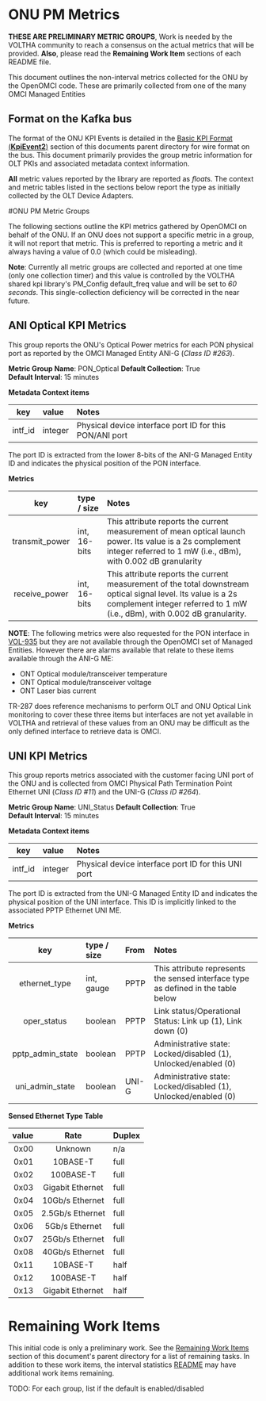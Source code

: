 # ONU PM Metrics


**THESE ARE PRELIMINARY METRIC GROUPS**, Work is needed by the VOLTHA community to reach a consensus on the
actual metrics that will be provided.  **Also**, please read the **Remaining Work Item** sections of each
README file.


This document outlines the non-interval metrics collected for the ONU by the OpenOMCI code.  These
are primarily collected from one of the many OMCI Managed Entities

## Format on the Kafka bus

The format of the ONU KPI Events is detailed in the [Basic KPI Format (**KpiEvent2**)](../README.md)
section of this documents parent directory for wire format on the bus. This document primarily provides
the group metric information for OLT PKIs and associated metadata context information.

**All** metric values reported by the library are reported as *float*s. The context and metric tables
listed in the sections below report the type as initially collected by the OLT Device Adapters.

#ONU PM Metric Groups

The following sections outline the KPI metrics gathered by OpenOMCI on behalf of the ONU. If an ONU
does not support a specific metric in a group, it will not report that metric. This is preferred to
reporting a metric and it always having a value of 0.0 (which could be misleading).

**Note**: Currently all metric groups are collected and reported at one time (only one collection timer)
and this value is controlled by the VOLTHA shared kpi library's PM_Config default_freq value and will
be set to _60 seconds_. This single-collection deficiency will be corrected in the near future. 

## ANI Optical KPI Metrics

This group reports the ONU's Optical Power metrics for each PON physical port as reported by the
OMCI Managed Entity ANI-G (_Class ID #263_).

**Metric Group Name**: PON_Optical 
**Default Collection**: True  
**Default Interval**:  15 minutes

**Metadata Context items**

| key     | value   | Notes |
| :-----: | :------ | :---- |
| intf_id | integer | Physical device interface port ID for this PON/ANI port |

The port ID is extracted from the lower 8-bits of the ANI-G Managed Entity ID and indicates
the physical position of the PON interface.

**Metrics**

| key                     | type / size  | Notes |
| :---------------------: | :----------- | :---- |
| transmit_power          | int, 16-bits | This attribute reports the current measurement of mean optical launch power. Its value is a 2s complement integer referred to 1 mW (i.e., dBm), with 0.002 dB granularity |
| receive_power           | int, 16-bits | This attribute reports the current measurement of the total downstream optical signal level. Its value is a 2s complement integer referred to 1 mW (i.e., dBm), with 0.002 dB granularity. |

**NOTE**: The following metrics were also requested for the PON interface in
[VOL-935](https://jira.opencord.org/browse/VOL-935) but they are not available through
the OpenOMCI set of Managed Entities. However there are alarms available that relate to
these items available through the ANI-G ME:

 - ONT Optical module/transceiver temperature
 - ONT Optical module/transceiver voltage
 - ONT Laser bias current
 
TR-287 does reference mechanisms to perform OLT and ONU Optical Link monitoring to cover these
three items but interfaces are not yet available in VOLTHA and retrieval of these values from
an ONU may be difficult as the only defined interface to retrieve data is OMCI.

## UNI KPI Metrics

This group reports metrics associated with the customer facing UNI port of the ONU
and is collected from OMCI Physical Path Termination Point Ethernet UNI (_Class ID #11_)
and the UNI-G (_Class iD #264_).

**Metric Group Name**: UNI_Status
**Default Collection**: True  
**Default Interval**:  15 minutes

**Metadata Context items**

| key     | value   | Notes |
| :-----: | :------ | :---- |
| intf_id | integer | Physical device interface port ID for this UNI port |

The port ID is extracted from the UNI-G Managed Entity ID and indicates the 
physical position of the UNI interface.  This ID is implicitly linked to the
associated PPTP Ethernet UNI ME.

**Metrics**

| key              | type / size | From  | Notes |
| :--------------: | :---------- | :---- | :---- |
| ethernet_type    | int, gauge  | PPTP  | This attribute represents the sensed interface type as defined in the table below |
| oper_status      | boolean     | PPTP  | Link status/Operational Status: Link up (1), Link down (0) |
| pptp_admin_state | boolean     | PPTP  | Administrative state: Locked/disabled (1), Unlocked/enabled (0) |
| uni_admin_state  | boolean     | UNI-G | Administrative state: Locked/disabled (1), Unlocked/enabled (0) |

**Sensed Ethernet Type Table**

| value | Rate             | Duplex |
| ----: | :--------------: | :--- |
|  0x00 | Unknown          | n/a  |
|  0x01 | 10BASE-T         | full |
|  0x02 | 100BASE-T        | full |
|  0x03 | Gigabit Ethernet | full |
|  0x04 | 10Gb/s Ethernet  | full |
|  0x05 | 2.5Gb/s Ethernet | full |
|  0x06 | 5Gb/s Ethernet   | full |
|  0x07 | 25Gb/s Ethernet  | full |
|  0x08 | 40Gb/s  Ethernet | full |
|  0x11 | 10BASE-T         | half |
|  0x12 | 100BASE-T        | half |
|  0x13 | Gigabit Ethernet | half |

# Remaining Work Items

This initial code is only a preliminary work. See the [Remaining Work Items](../README.md)
section of this document's parent directory for a list of remaining tasks. In addition to these
work items, the interval statistics [README](./IntervalMetrics.md) may have additional work
items remaining.


TODO: For each group, list if the default is enabled/disabled
